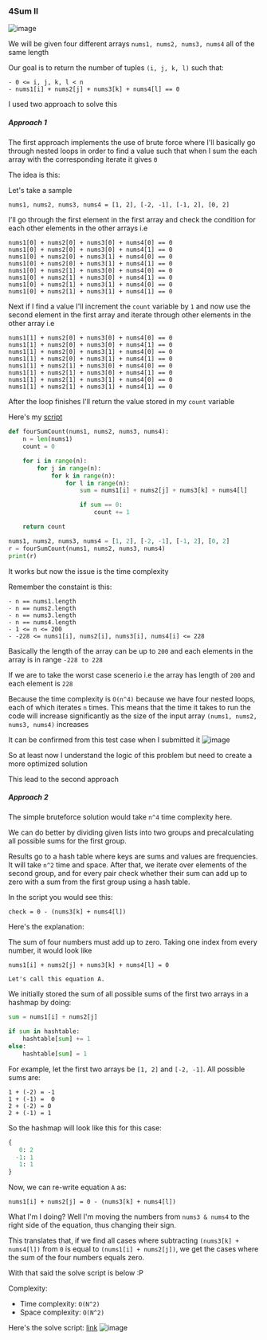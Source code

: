 <h3> 4Sum II </h3>

![image](https://github.com/h4ckyou/h4ckyou.github.io/assets/127159644/d9f8c833-c255-487f-b01f-2b3b4ef28600)

We will be given four different arrays `nums1, nums2, nums3, nums4` all of the same length

Our goal is to return the number of tuples `(i, j, k, l)` such that:

```
- 0 <= i, j, k, l < n
- nums1[i] + nums2[j] + nums3[k] + nums4[l] == 0
```

I used two approach to solve this

##### Approach 1

The first approach implements the use of brute force where I'll basically go through nested loops in order to find a value such that when I sum the each array with the corresponding iterate it gives `0`

The idea is this:

Let's take a sample

```
nums1, nums2, nums3, nums4 = [1, 2], [-2, -1], [-1, 2], [0, 2]
```

I'll go through the first element in the first array and check the condition for each other elements in the other arrays i.e

```
nums1[0] + nums2[0] + nums3[0] + nums4[0] == 0
nums1[0] + nums2[0] + nums3[0] + nums4[1] == 0
nums1[0] + nums2[0] + nums3[1] + nums4[0] == 0
nums1[0] + nums2[0] + nums3[1] + nums4[1] == 0
nums1[0] + nums2[1] + nums3[0] + nums4[0] == 0
nums1[0] + nums2[1] + nums3[0] + nums4[1] == 0
nums1[0] + nums2[1] + nums3[1] + nums4[0] == 0
nums1[0] + nums2[1] + nums3[1] + nums4[1] == 0
```

Next if I find a value I'll increment the `count` variable by `1` and now use the second element in the first array and iterate through other elements in the other array i.e

```
nums1[1] + nums2[0] + nums3[0] + nums4[0] == 0
nums1[1] + nums2[0] + nums3[0] + nums4[1] == 0
nums1[1] + nums2[0] + nums3[1] + nums4[0] == 0
nums1[1] + nums2[0] + nums3[1] + nums4[1] == 0
nums1[1] + nums2[1] + nums3[0] + nums4[0] == 0
nums1[1] + nums2[1] + nums3[0] + nums4[1] == 0
nums1[1] + nums2[1] + nums3[1] + nums4[0] == 0
nums1[1] + nums2[1] + nums3[1] + nums4[1] == 0
```

After the loop finishes I'll return the value stored in my `count` variable

Here's my [script](https://github.com/h4ckyou/h4ckyou.github.io/blob/main/posts/programming/Leetcode/4Sum%20II/brute.py)

```python
def fourSumCount(nums1, nums2, nums3, nums4):
    n = len(nums1)
    count = 0 

    for i in range(n):
        for j in range(n):
            for k in range(n):
                for l in range(n):
                    sum = nums1[i] + nums2[j] + nums3[k] + nums4[l]

                    if sum == 0:
                        count += 1

    return count

nums1, nums2, nums3, nums4 = [1, 2], [-2, -1], [-1, 2], [0, 2]
r = fourSumCount(nums1, nums2, nums3, nums4)
print(r)
```

It works but now the issue is the time complexity

Remember the constaint is this:

```
- n == nums1.length
- n == nums2.length
- n == nums3.length
- n == nums4.length
- 1 <= n <= 200
- -228 <= nums1[i], nums2[i], nums3[i], nums4[i] <= 228
```

Basically the length of the array can be up to `200` and each elements in the array is in range `-228 to 228`

If we are to take the worst case scenerio i.e the array has length of `200` and each element is `228`

Because the time complexity is `O(n^4)` because we have four nested loops, each of which iterates `n` times. This means that the time it takes to run the code will increase significantly as the size of the input array `(nums1, nums2, nums3, nums4)` increases

It can be confirmed from this test case when I submitted it
![image](https://github.com/h4ckyou/h4ckyou.github.io/assets/127159644/29f1150d-f38a-4451-b82b-5b689357e9c6)

So at least now I understand the logic of this problem but need to create a more optimized solution

This lead to the second approach

##### Approach 2

The simple bruteforce solution would take `n^4` time complexity here.

We can do better by dividing given lists into two groups and precalculating all possible sums for the first group.

Results go to a hash table where keys are sums and values are frequencies. It will take `n^2` time and space. After that, we iterate over elements of the second group, and for every pair check whether their sum can add up to zero with a sum from the first group using a hash table.

In the script you would see this:

```
check = 0 - (nums3[k] + nums4[l])
```

Here's the explanation:

The sum of four numbers must add up to zero. Taking one index from every number, it would look like

```
nums1[i] + nums2[j] + nums3[k] + nums4[l] = 0 

Let's call this equation A.
```

We initially stored the sum of all possible sums of the first two arrays in a hashmap by doing:

```python
sum = nums1[i] + nums2[j]

if sum in hashtable:
    hashtable[sum] += 1
else:
    hashtable[sum] = 1
```

For example, let the first two arrays be `[1, 2]` and `[-2, -1]`. All possible sums are:

```
1 + (-2) = -1
1 + (-1) =  0
2 + (-2) = 0
2 + (-1) = 1
```

So the hashmap will look like this for this case:

```python
{
   0: 2
  -1: 1
   1: 1
}
```

Now, we can re-write equation `A` as:

```
nums1[i] + nums2[j] = 0 - (nums3[k] + nums4[l])
```

What I'm I doing? Well I'm moving the numbers from `nums3 & nums4` to the right side of the equation, thus changing their sign.

This translates that, if we find all cases where subtracting `(nums3[k] + nums4[l])` from `0` is equal to `(nums1[i] + nums2[j])`, we get the cases where the sum of the four numbers equals zero.

With that said the solve script is below :P

Complexity:
- Time complexity: `O(N^2)`
- Space complexity: `O(N^2)`

Here's the solve script: [link](https://github.com/h4ckyou/h4ckyou.github.io/blob/main/posts/programming/Leetcode/4Sum%20II/solve.py)
![image](https://github.com/h4ckyou/h4ckyou.github.io/assets/127159644/aa43b776-e901-4232-b78b-aef2a7e8f647)



